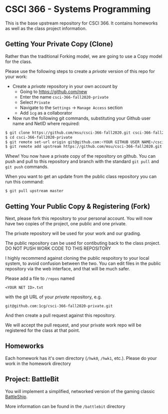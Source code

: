 # CSCI 366 - Systems Programming

This is the base upstream repository for CSCI 366.  It contains homeworks as well as the class project 
information.

## Getting Your Private Copy (Clone)

Rather than the traditional Forking model, we are going to use a Copy model for the class.

Please use the following steps to create a *private* version of this repo for your work:

- Create a *private* repository in your own account by
    - Going to <https://github.com/new>
    - Enter the name `csci-366-fall2020-private`
    - Select `Private`
    - Navigate to the `Settings` -> `Manage Access` section
    - Add `1cg` as a collaborator
- Now run the following git commands, substituting your Github user name and NetID where required:
```bash
$ git clone https://github.com/msu/csci-366-fall2020.git csci-366-fall2020-private
$ cd csci-366-fall2020-private
$ git remote set-url origin git@github.com:<YOUR GITHUB USER NAME>/csci-366-fall2020-private.git
$ git remote add upstream https://github.com/msu/csci-366-fall2020.git
```

Whew!  You now have a private copy of the repository on github.  You can push and pull to this repository and branch with the standard `git pull` and `git push` commands.

When you want to get an update from the public class repository you can run this command:
```
$ git pull upstream master
```

## Getting Your Public Copy & Registering (Fork)

Next, please fork this repository to your personal account. You will now have two copies of the project, one public and one private.

The private repository will be used for your work and our grading.

The public repository can be used for contibuting back to the class project. DO NOT PUSH WORK CODE TO THIS REPOSITORY

I highly recommend against cloning the public respoitory to your local system, to avoid confusion between the two. You can edit files in the public repository via the web interface, and that will be much safer.

Please add a file to `/repos` named

`<YOUR NET ID>.txt`

with the git URL of your *private* repository, e.g.

`git@github.com:1cg/csci-366-fall2020-private.git`

And then create a pull request against this repository.

We will accept the pull request, and your private work repo will be registered for the class at that point.

## Homeworks

Each homework has it's own directory (`/hwk0`, `/hwk1`, etc.).  Please do your work in the homework directory

## Project: BattleBit

You will implement a simplified, networked version of the gaming classic [BattleShip](https://en.wikipedia.org/wiki/Battleship_(game)).

More information can be found in the `/battlebit` directory

